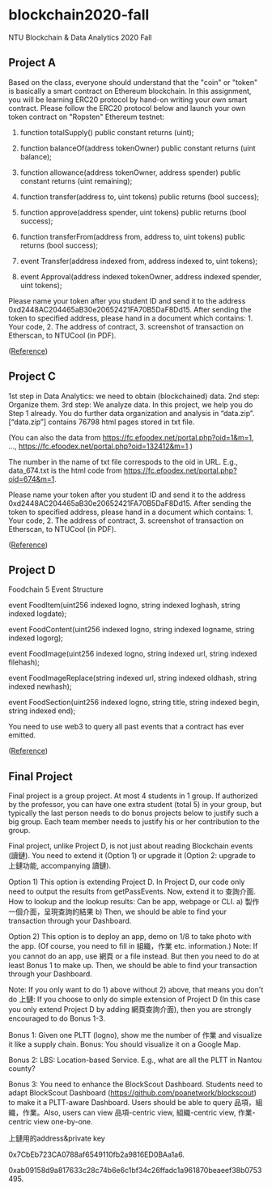 # blockchain2020-fall
NTU Blockchain &amp; Data Analytics 2020 Fall

## Project A

Based on the class, everyone should understand that the "coin" or "token" is basically a smart contract on Ethereum blockchain. In this assignment, you will be learning ERC20 protocol by hand-on writing your own smart contract.
Please follow the ERC20 protocol below and launch your own token contract on "Ropsten" Ethereum testnet:

1. function totalSupply() public constant returns (uint);
2. function balanceOf(address tokenOwner) public constant returns (uint balance);
3. function allowance(address tokenOwner, address spender) public constant returns (uint remaining);
4. function transfer(address to, uint tokens) public returns (bool success);
5. function approve(address spender, uint tokens) public returns (bool success);
6. function transferFrom(address from, address to, uint tokens) public returns (bool success);

7. event Transfer(address indexed from, address indexed to, uint tokens);
8. event Approval(address indexed tokenOwner, address indexed spender, uint tokens);


Please name your token after you student ID and send it to the address 0xd2448AC204465aB30e20652421FA70B5DaF8Dd15. After sending the token to specified address, please hand in a document which contains: 1. Your code, 2. The address of contract, 3. screenshot of transaction on Etherscan, to NTUCool (in PDF).

([Reference](https://sites.google.com/site/aiblockonomics/homework/homework1))
  
  
  
## Project C

1st step in Data Analytics: we need to obtain (blockchained) data. 2nd step: Organize them. 3rd step: We analyze data. In this project, we help you do Step 1 already. You do further data organization and analysis in “data.zip”. [“data.zip”] contains 76798 html pages stored in txt file.

(You can also the data from https://fc.efoodex.net/portal.php?oid=1&m=1, …, https://fc.efoodex.net/portal.php?oid=132412&m=1.)

The number in the name of txt file correspods to the oid in URL.
E.g., data_674.txt is the html code from https://fc.efoodex.net/portal.php?oid=674&m=1.

Please name your token after you student ID and send it to the address 0xd2448AC204465aB30e20652421FA70B5DaF8Dd15. After sending the token to specified address, please hand in a document which contains: 1. Your code, 2. The address of contract, 3. screenshot of transaction on Etherscan, to NTUCool (in PDF).

([Reference](https://sites.google.com/site/aiblockonomics/homework/homework2))


## Project D

Foodchain 5 Event Structure

event FoodItem(uint256 indexed logno, string indexed loghash, string indexed logdate);  

event FoodContent(uint256 indexed logno, string indexed logname, string indexed logorg);  

event FoodImage(uint256 indexed logno, string indexed url, string indexed filehash);  

event FoodImageReplace(string indexed url, string indexed oldhash, string indexed newhash);  

event FoodSection(uint256 indexed logno, string title, string indexed begin, string indexed end);  

You need to use web3 to query all past events that a contract has ever emitted.

([Reference](https://sites.google.com/site/aiblockonomics/homework/homework1dueon48))

## Final Project  

Final project is a group project.
At most 4 students in 1 group. If authorized by the professor, you can have one extra student (total 5) in your group, but typically the last person needs to do bonus projects below to justify such a big group.
Each team member needs to justify his or her contribution to the group.

Final project, unlike Project D, is not just about reading Blockchain events (讀鏈). You need to extend it (Option 1) or upgrade it (Option 2: upgrade to 上鏈功能, accompanying 讀鏈).

Option 1) This option is extending Project D. In Project D, our code only need to output the results from getPassEvents. Now, extend it to 查詢介面. How to lookup and the lookup results: Can be app, webpage or CLI.
    a) 製作一個介面，呈現查詢的結果
    b) Then, we should be able to find your transaction through your Dashboard.

Option 2) This option is to deploy an app, demo on 1/8 to take photo with the app. (Of course, you need to fill in 組織，作業 etc. information.)
    Note: If you cannot do an app, use 網頁 or a file instead. But then you need to do at least Bonus 1 to make up.
    Then, we should be able to find your transaction through your Dashboard.

Note: If you only want to do 1) above without 2) above, that means you don't do 上鏈: If you choose to only do simple extension of Project D (In this case you only extend Project D by adding 網頁查詢介面), then you are strongly encouraged to do Bonus 1-3.

Bonus 1: Given one PLTT (logno), show me the number of 作業 and visualize it like a supply chain. Bonus: You should visualize it on a Google Map.  

Bonus 2: LBS: Location-based Service. E.g., what are all the PLTT in Nantou county?  

Bonus 3: You need to enhance the BlockScout Dashboard. Students need to adapt BlockScout Dashboard (https://github.com/poanetwork/blockscout) to make it a PLTT-aware Dashboard. Users should be able to query 品項，組織，作業。Also, users can view 品項-centric view, 組織-centric view, 作業-centric view one-by-one.  


上鏈用的address&private key

 0x7CbEb723CA0788af6549110fb2a9816ED0BAa1a6. 
 
 0xab09158d9a817633c28c74b6e6c1bf34c26ffadc1a961870beaeef38b0753495. 
